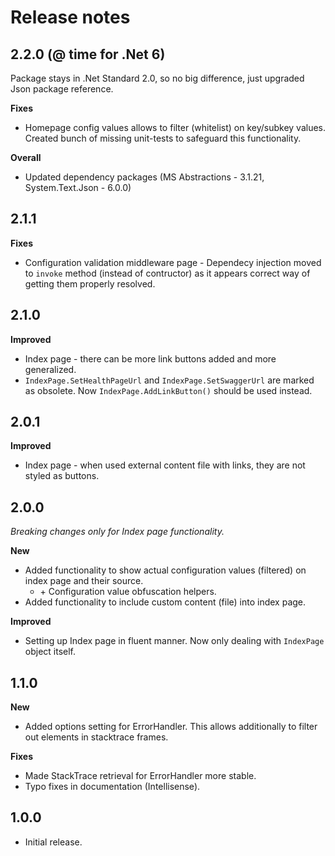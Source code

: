 # Release notes

## 2.2.0 (@ time for .Net 6)

Package stays in .Net Standard 2.0, so no big difference, just upgraded Json package reference.

**Fixes**

* Homepage config values allows to filter (whitelist) on key/subkey values. Created bunch of missing unit-tests to safeguard this functionality.

**Overall**

* Updated dependency packages (MS Abstractions - 3.1.21, System.Text.Json - 6.0.0)

## 2.1.1
**Fixes**

* Configuration validation middleware page - Dependecy injection moved to `invoke` method (instead of contructor) as it appears correct way of getting them properly resolved.

## 2.1.0
**Improved**

* Index page - there can be more link buttons added and more generalized.
* `IndexPage.SetHealthPageUrl` and `IndexPage.SetSwaggerUrl` are marked as obsolete. Now `IndexPage.AddLinkButton()` should be used instead.


## 2.0.1
**Improved**

* Index page - when used external content file with links, they are not styled as buttons.

## 2.0.0
*Breaking changes only for Index page functionality.*

**New**

* Added functionality to show actual configuration values (filtered) on index page and their source.
  * \+ Configuration value obfuscation helpers.
* Added functionality to include custom content (file) into index page.

**Improved**

* Setting up Index page in fluent manner. Now only dealing with `IndexPage` object itself.

## 1.1.0

**New**

* Added options setting for ErrorHandler. This allows additionally to filter out elements in stacktrace frames.

**Fixes**

* Made StackTrace retrieval for ErrorHandler more stable.
* Typo fixes in documentation (Intellisense).
## 1.0.0
* Initial release.